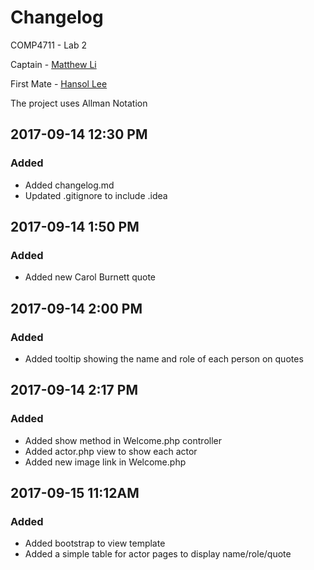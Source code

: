 # Changelog
COMP4711 - Lab 2

Captain - [Matthew Li](http://github.com/itsmattli)

First Mate - [Hansol Lee](http://github.com/leehansol1993)

The project uses Allman Notation

## 2017-09-14 12:30 PM
### Added
- Added changelog.md
- Updated .gitignore to include .idea

## 2017-09-14 1:50 PM
### Added
- Added new Carol Burnett quote

## 2017-09-14 2:00 PM
### Added
- Added tooltip showing the name and role of each person on quotes

## 2017-09-14 2:17 PM
### Added
- Added show method in Welcome.php controller
- Added actor.php view to show each actor
- Added new image link in Welcome.php 

## 2017-09-15 11:12AM
### Added
- Added bootstrap to view template
- Added a simple table for actor pages to display name/role/quote